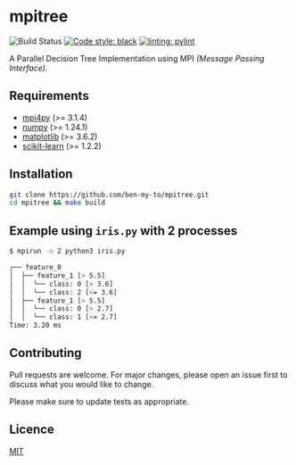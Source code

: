 # mpitree

![Build Status](https://github.com/ben-my-to/mpitree/workflows/Lint/badge.svg)
[![Code style: black](https://img.shields.io/badge/code%20style-black-000000.svg)](https://github.com/psf/black)
[![linting: pylint](https://img.shields.io/badge/linting-pylint-yellowgreen)](https://github.com/PyCQA/pylint)

A Parallel Decision Tree Implementation using MPI *(Message Passing Interface)*.

## Requirements

- [mpi4py](https://pypi.org/project/mpi4py/) (>= 3.1.4)
- [numpy](https://pypi.org/project/pandas/) (>= 1.24.1)
- [matplotlib](https://pypi.org/project/matplotlib/) (>= 3.6.2)
- [scikit-learn](https://pypi.org/project/scikit-learn/) (>= 1.2.2)

## Installation

```bash
git clone https://github.com/ben-my-to/mpitree.git
cd mpitree && make build
```

## Example using `iris.py` with 2 processes

```bash
$ mpirun -n 2 python3 iris.py

┌── feature_0
│  ├── feature_1 [> 5.5]
│  │  └── class: 0 [> 3.6]
│  │  └── class: 2 [<= 3.6]
│  ├── feature_1 [> 5.5]
│  │  └── class: 0 [> 2.7]
│  │  └── class: 1 [<= 2.7]
Time: 3.20 ms
```

## Contributing

Pull requests are welcome. For major changes, please open an issue first to discuss what you would like to change.

Please make sure to update tests as appropriate.

## Licence

[MIT](https://github.com/ben-my-to/mpitree/blob/main/LICENSE)
